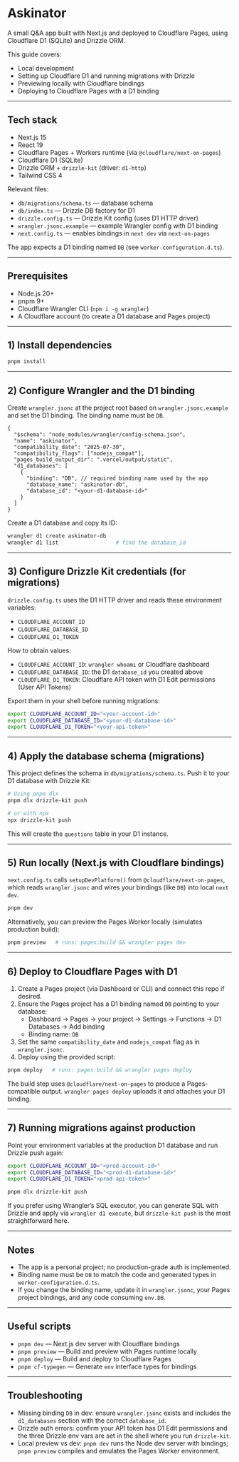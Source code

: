 # Askinator

A small Q&A app built with Next.js and deployed to Cloudflare Pages, using Cloudflare D1 (SQLite) and Drizzle ORM.

This guide covers:
- Local development
- Setting up Cloudflare D1 and running migrations with Drizzle
- Previewing locally with Cloudflare bindings
- Deploying to Cloudflare Pages with a D1 binding

---

## Tech stack
- Next.js 15
- React 19
- Cloudflare Pages + Workers runtime (via `@cloudflare/next-on-pages`)
- Cloudflare D1 (SQLite)
- Drizzle ORM + `drizzle-kit` (driver: `d1-http`)
- Tailwind CSS 4

Relevant files:
- `db/migrations/schema.ts` — database schema
- `db/index.ts` — Drizzle DB factory for D1
- `drizzle.config.ts` — Drizzle Kit config (uses D1 HTTP driver)
- `wrangler.jsonc.example` — example Wrangler config with D1 binding
- `next.config.ts` — enables bindings in `next dev` via `next-on-pages`

The app expects a D1 binding named `DB` (see `worker-configuration.d.ts`).

---

## Prerequisites
- Node.js 20+
- pnpm 9+
- Cloudflare Wrangler CLI (`npm i -g wrangler`)
- A Cloudflare account (to create a D1 database and Pages project)

---

## 1) Install dependencies

```bash
pnpm install
```

---

## 2) Configure Wrangler and the D1 binding

Create `wrangler.jsonc` at the project root based on `wrangler.jsonc.example` and set the D1 binding. The binding name must be `DB`.

```jsonc
{
  "$schema": "node_modules/wrangler/config-schema.json",
  "name": "askinator",
  "compatibility_date": "2025-07-30",
  "compatibility_flags": ["nodejs_compat"],
  "pages_build_output_dir": ".vercel/output/static",
  "d1_databases": [
    {
      "binding": "DB", // required binding name used by the app
      "database_name": "askinator-db",
      "database_id": "<your-d1-database-id>"
    }
  ]
}
```

Create a D1 database and copy its ID:

```bash
wrangler d1 create askinator-db
wrangler d1 list                  # find the database_id
```

---

## 3) Configure Drizzle Kit credentials (for migrations)

`drizzle.config.ts` uses the D1 HTTP driver and reads these environment variables:
- `CLOUDFLARE_ACCOUNT_ID`
- `CLOUDFLARE_DATABASE_ID`
- `CLOUDFLARE_D1_TOKEN`

How to obtain values:
- `CLOUDFLARE_ACCOUNT_ID`: `wrangler whoami` or Cloudflare dashboard
- `CLOUDFLARE_DATABASE_ID`: the D1 `database_id` you created above
- `CLOUDFLARE_D1_TOKEN`: Cloudflare API token with D1 Edit permissions (User API Tokens)

Export them in your shell before running migrations:

```bash
export CLOUDFLARE_ACCOUNT_ID="<your-account-id>"
export CLOUDFLARE_DATABASE_ID="<your-d1-database-id>"
export CLOUDFLARE_D1_TOKEN="<your-api-token>"
```

---

## 4) Apply the database schema (migrations)

This project defines the schema in `db/migrations/schema.ts`. Push it to your D1 database with Drizzle Kit:

```bash
# Using pnpm dlx
pnpm dlx drizzle-kit push

# or with npx
npx drizzle-kit push
```

This will create the `questions` table in your D1 instance.

---

## 5) Run locally (Next.js with Cloudflare bindings)

`next.config.ts` calls `setupDevPlatform()` from `@cloudflare/next-on-pages`, which reads `wrangler.jsonc` and wires your bindings (like `DB`) into local `next dev`.

```bash
pnpm dev
```

Alternatively, you can preview the Pages Worker locally (simulates production build):

```bash
pnpm preview   # runs: pages:build && wrangler pages dev
```

---

## 6) Deploy to Cloudflare Pages with D1

1. Create a Pages project (via Dashboard or CLI) and connect this repo if desired.
2. Ensure the Pages project has a D1 binding named `DB` pointing to your database:
   - Dashboard → Pages → your project → Settings → Functions → D1 Databases → Add binding
   - Binding name: `DB`
3. Set the same `compatibility_date` and `nodejs_compat` flag as in `wrangler.jsonc`.
4. Deploy using the provided script:

```bash
pnpm deploy   # runs: pages:build && wrangler pages deploy
```

The build step uses `@cloudflare/next-on-pages` to produce a Pages-compatible output. `wrangler pages deploy` uploads it and attaches your D1 binding.

---

## 7) Running migrations against production

Point your environment variables at the production D1 database and run Drizzle push again:

```bash
export CLOUDFLARE_ACCOUNT_ID="<prod-account-id>"
export CLOUDFLARE_DATABASE_ID="<prod-d1-database-id>"
export CLOUDFLARE_D1_TOKEN="<prod-api-token>"

pnpm dlx drizzle-kit push
```

If you prefer using Wrangler’s SQL executor, you can generate SQL with Drizzle and apply via `wrangler d1 execute`, but `drizzle-kit push` is the most straightforward here.

---

## Notes
- The app is a personal project; no production-grade auth is implemented.
- Binding name must be `DB` to match the code and generated types in `worker-configuration.d.ts`.
- If you change the binding name, update it in `wrangler.jsonc`, your Pages project bindings, and any code consuming `env.DB`.

---

## Useful scripts
- `pnpm dev` — Next.js dev server with Cloudflare bindings
- `pnpm preview` — Build and preview with Pages runtime locally
- `pnpm deploy` — Build and deploy to Cloudflare Pages
- `pnpm cf-typegen` — Generate `env` interface types for bindings

---

## Troubleshooting
- Missing binding `DB` in dev: ensure `wrangler.jsonc` exists and includes the `d1_databases` section with the correct `database_id`.
- Drizzle auth errors: confirm your API token has D1 Edit permissions and the three Drizzle env vars are set in the shell where you run `drizzle-kit`.
- Local preview vs dev: `pnpm dev` runs the Node dev server with bindings; `pnpm preview` compiles and emulates the Pages Worker environment.
